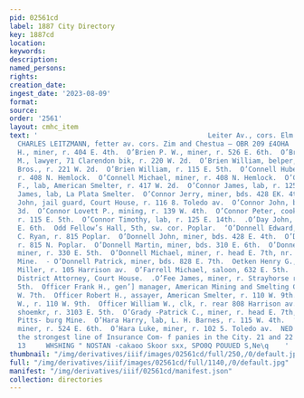 ```yaml
---
pid: 02561cd
label: 1887 City Directory
key: 1887cd
location: 
keywords: 
description: 
named_persons: 
rights: 
creation_date: 
ingest_date: '2023-08-09'
format: 
source: 
order: '2561'
layout: cmhc_item
text: '                                          Leiter Av., cors. Elm and Chestnut
  CHARLES LEITZMANN, fetter av. cors. Zim and Chestua — OBR 209 £4OHA |  O’Brien Patrick
  H., miner, r. 404 E. 4th.  O’Brien P. W., miner, r. 526 E. 6th.  O’Brien Thomas
  M., lawyer, 71 Clarendon bik, r. 220 W. 2d.  O’Brien William, belper, Engelbach
  Bros., r. 221 W. 2d.  O’Brien William, r. 115 E. 5th.  O’Connell Hubert F., miner,
  r. 408 N. Hemlock.  O’Connell Michael, miner, r. 408 N. Hemlock.  O’Connell Patrick
  F., lab, American Smelter, r. 417 W. 2d.  O’Connor James, lab, r. 125 E. 14th.  O’Connor
  James, lab, La Plata Smelter.  O’Connor Jerry, miner, bds. 428 EK. 4th.  O’Connor
  John, jail guard, Court House, r. 116 8. Toledo av.  O’Connor John, bds. 308 E.
  3d.  O’Connor Lovett P., mining, r. 139 W. 4th.  O’Connor Peter, cook, Saddle Rock,
  r. 115 E. 5th.  O’Connor Timothy, lab, r. 125 E. 14th.  .O’Day John, miner, r. 727
  E. 6th.  Odd Fellow’s Hall, 5th, sw. cor. Poplar.  ‘O’Donnell Edward, barkpr, J.
  C. Ryan, r. 815 Poplar.  O’Donnell John, miner, bds. 428 E. 4th.  O’Donnell John,
  r. 815 N. Poplar.  O’Donnell Martin, miner, bds. 310 E. 6th.  O’Donnell Michael,
  miner, r. 330 E. 5th.  O’Donnell Michael, miner, r. head E. 7th, nr. Little Pitts-  burg
  Mine.  - O’Donnell Patrick, miner, bds. 828 E. 7th.  Oetken Henry G., clk, J. H.
  Miller, r. 105 Harrison av.  O’Farrell Michael, saloon, 632 E. 5th.  O’Farrell Phil.,
  District Attorney, Court House.  .O’Fee James, miner, r. Strayhorse rd, head E.
  5th.  Officer Frank H., gen’] manager, American Mining and Smelting Co., r. 212
  W. 7th.  Officer Robert H., assayer, American Smelter, r. 110 W. 9th.  Officer Robert
  W., r. 110 W. 9th.  Officer William W., clk, r. rear 808 Harrison av.  O’Grady James,
  shoemkr, r. 3103 E. 5th.  O’Grady -Patrick C., miner, r. head E. 7th, ur. Little
  Pitts- burg Mine.  O’Hara Harry, lab, L. H. Barnes, r. 115 W. 4th.  ‘O’Hara Hugh,
  miner, r. 524 E. 6th.  O’Hara Luke, miner, r. 102 5. Toledo av.  NED STEEL Represents
  the strongest line of Insurance Com- f panies in the City. 21 and 22 BOSTON BLOCK.
  13     WHSHING " NOSTAN -cakaoo Skoor sxx, SPO0Q POUUED S,Ne\q    '
thumbnail: "/img/derivatives/iiif/images/02561cd/full/250,/0/default.jpg"
full: "/img/derivatives/iiif/images/02561cd/full/1140,/0/default.jpg"
manifest: "/img/derivatives/iiif/02561cd/manifest.json"
collection: directories
---
```

